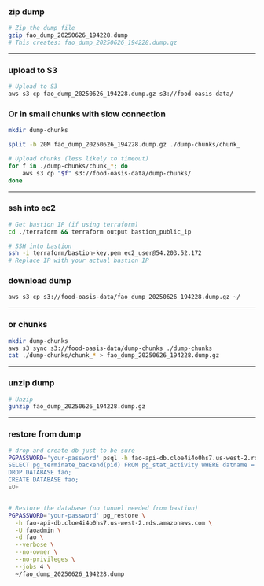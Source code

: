
### zip dump
```bash
# Zip the dump file
gzip fao_dump_20250626_194228.dump
# This creates: fao_dump_20250626_194228.dump.gz
```

-----------------
### upload to S3
```bash
# Upload to S3
aws s3 cp fao_dump_20250626_194228.dump.gz s3://food-oasis-data/
```
### Or in small chunks with slow connection
```bash
mkdir dump-chunks

split -b 20M fao_dump_20250626_194228.dump.gz ./dump-chunks/chunk_

# Upload chunks (less likely to timeout)
for f in ./dump-chunks/chunk_*; do 
    aws s3 cp "$f" s3://food-oasis-data/dump-chunks/
done
```
-----------------

### ssh into ec2
```bash
# Get bastion IP (if using terraform)
cd ./terraform && terraform output bastion_public_ip

# SSH into bastion
ssh -i terraform/bastion-key.pem ec2_user@54.203.52.172
# Replace IP with your actual bastion IP
```

### download dump
```bash
aws s3 cp s3://food-oasis-data/fao_dump_20250626_194228.dump.gz ~/
```
-----------------
### or chunks
```bash
mkdir dump-chunks
aws s3 sync s3://food-oasis-data/dump-chunks ./dump-chunks
cat ./dump-chunks/chunk_* > fao_dump_20250626_194228.dump.gz
```
-----------------
### unzip dump
```bash
# Unzip
gunzip fao_dump_20250626_194228.dump.gz
```
-----------------
### restore from dump
```bash
# drop and create db just to be sure
PGPASSWORD='your-password' psql -h fao-api-db.cloe4i4o0hs7.us-west-2.rds.amazonaws.com -U faoadmin -d postgres << EOF
SELECT pg_terminate_backend(pid) FROM pg_stat_activity WHERE datname = 'fao' AND pid <> pg_backend_pid();
DROP DATABASE fao;
CREATE DATABASE fao;
EOF


# Restore the database (no tunnel needed from bastion)
PGPASSWORD='your-password' pg_restore \
  -h fao-api-db.cloe4i4o0hs7.us-west-2.rds.amazonaws.com \
  -U faoadmin \
  -d fao \
  --verbose \
  --no-owner \
  --no-privileges \
  --jobs 4 \
  ~/fao_dump_20250626_194228.dump
```


